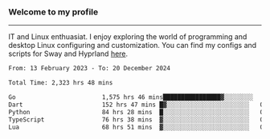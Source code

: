 ### Welcome to my profile

---

IT and Linux enthuasiat. I enjoy exploring the world of programming and desktop Linux configuring and customization. You can find my configs and scripts for Sway and Hyprland [here](https://github.com/uroborosq/mess-of-linux-configurations).

<!-- <div display="block">
 	<img align="left" width="48%" alt="isocalendar" src=".github/metrics/isocalendar_metrics.svg" />
	<img align="center" width="48%" alt="contributions" src=".github/metrics/contributions_metrics.svg" />
	<img align="center" alt="languages" src=".github/metrics/languages_metrics.svg" />
</div> -->

<!-- ![](https://komarev.com/ghpvc/?username=uroborosq&color=success&style=flat-square) -->
<!-- [](https://img.shields.io/github/last-commit/uroborosq/uroborosq?label=Profile%20updated&style=flat-square) -->

<!--START_SECTION:waka-->

```txt
From: 13 February 2023 - To: 20 December 2024

Total Time: 2,323 hrs 48 mins

Go                        1,575 hrs 46 mins████████████████▓░░░░░░░░   67.13 %
Dart                      152 hrs 47 mins █▓░░░░░░░░░░░░░░░░░░░░░░░   06.51 %
Python                    84 hrs 28 mins  █░░░░░░░░░░░░░░░░░░░░░░░░   03.60 %
TypeScript                76 hrs 38 mins  ▓░░░░░░░░░░░░░░░░░░░░░░░░   03.27 %
Lua                       68 hrs 51 mins  ▓░░░░░░░░░░░░░░░░░░░░░░░░   02.93 %
```

<!--END_SECTION:waka-->
